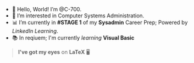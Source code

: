 - 👋 Hello, World! I’m @C-700.
- 👀 I’m interested in Computer Systems Administration.
- 📊 I’m currently in **#STAGE 1** of my **Sysadmin** Career Prep; Powered by *LinkedIn Learning*.
- 📚 In reqiuem; I'm currently *_learning_* **Visual Basic**
> **I've got my eyes** on **LaTeX** 🖥️
